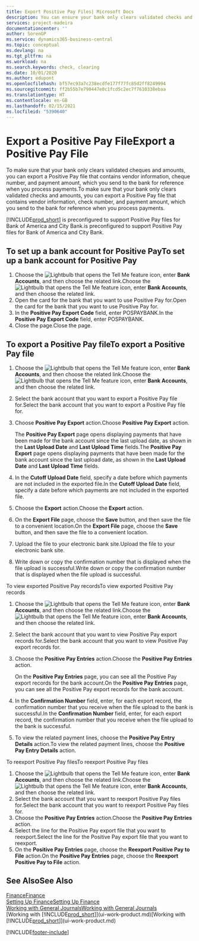 ```yaml
---
title: Export Positive Pay Files| Microsoft Docs
description: You can ensure your bank only clears validated checks and amounts by exporting a Positive Pay file that contains vendor and payment information.
services: project-madeira
documentationcenter: ''
author: SorenGP
ms.service: dynamics365-business-central
ms.topic: conceptual
ms.devlang: na
ms.tgt_pltfrm: na
ms.workload: na
ms.search.keywords: check, clearing
ms.date: 10/01/2020
ms.author: edupont
ms.openlocfilehash: bf57ec93a7c238ecdfe177f77fc85d2ff8249994
ms.sourcegitcommit: ff2b55b7e790447e0c1fcd5c2ec7f7610338ebaa
ms.translationtype: HT
ms.contentlocale: en-GB
ms.lasthandoff: 02/15/2021
ms.locfileid: "5390640"
---
```

# <a name="export-a-positive-pay-file"></a><span data-ttu-id="b17b1-103">Export a Positive Pay File</span><span class="sxs-lookup"><span data-stu-id="b17b1-103">Export a Positive Pay File</span></span>
<span data-ttu-id="b17b1-104">To make sure that your bank only clears validated cheques and amounts, you can export a Positive Pay file that contains vendor information, cheque number, and payment amount, which you send to the bank for reference when you process payments.</span><span class="sxs-lookup"><span data-stu-id="b17b1-104">To make sure that your bank only clears validated checks and amounts, you can export a Positive Pay file that contains vendor information, check number, and payment amount, which you send to the bank for reference when you process payments.</span></span>

[!INCLUDE[prod_short](includes/prod_short.md)] <span data-ttu-id="b17b1-105">is preconfigured to support Positive Pay files for Bank of America and City Bank.</span><span class="sxs-lookup"><span data-stu-id="b17b1-105">is preconfigured to support Positive Pay files for Bank of America and City Bank.</span></span>

## <a name="to-set-up-a-bank-account-for-positive-pay"></a><span data-ttu-id="b17b1-106">To set up a bank account for Positive Pay</span><span class="sxs-lookup"><span data-stu-id="b17b1-106">To set up a bank account for Positive Pay</span></span>
1. <span data-ttu-id="b17b1-107">Choose the ![Lightbulb that opens the Tell Me feature](media/ui-search/search_small.png "Tell me what you want to do") icon, enter **Bank Accounts**, and then choose the related link.</span><span class="sxs-lookup"><span data-stu-id="b17b1-107">Choose the ![Lightbulb that opens the Tell Me feature](media/ui-search/search_small.png "Tell me what you want to do") icon, enter **Bank Accounts**, and then choose the related link.</span></span>
2. <span data-ttu-id="b17b1-108">Open the card for the bank that you want to use Positive Pay for.</span><span class="sxs-lookup"><span data-stu-id="b17b1-108">Open the card for the bank that you want to use Positive Pay for.</span></span>
3. <span data-ttu-id="b17b1-109">In the **Positive Pay Export Code** field, enter POSPAYBANK.</span><span class="sxs-lookup"><span data-stu-id="b17b1-109">In the **Positive Pay Export Code** field, enter POSPAYBANK.</span></span>
4. <span data-ttu-id="b17b1-110">Close the page.</span><span class="sxs-lookup"><span data-stu-id="b17b1-110">Close the page.</span></span>

## <a name="to-export-a-positive-pay-file"></a><span data-ttu-id="b17b1-111">To export a Positive Pay file</span><span class="sxs-lookup"><span data-stu-id="b17b1-111">To export a Positive Pay file</span></span>
1. <span data-ttu-id="b17b1-112">Choose the ![Lightbulb that opens the Tell Me feature](media/ui-search/search_small.png "Tell me what you want to do") icon, enter **Bank Accounts**, and then choose the related link.</span><span class="sxs-lookup"><span data-stu-id="b17b1-112">Choose the ![Lightbulb that opens the Tell Me feature](media/ui-search/search_small.png "Tell me what you want to do") icon, enter **Bank Accounts**, and then choose the related link.</span></span>
2. <span data-ttu-id="b17b1-113">Select the bank account that you want to export a Positive Pay file for.</span><span class="sxs-lookup"><span data-stu-id="b17b1-113">Select the bank account that you want to export a Positive Pay file for.</span></span>
3. <span data-ttu-id="b17b1-114">Choose **Positive Pay Export** action.</span><span class="sxs-lookup"><span data-stu-id="b17b1-114">Choose **Positive Pay Export** action.</span></span>

    <span data-ttu-id="b17b1-115">The **Positive Pay Export** page opens displaying payments that have been made for the bank account since the last upload date, as shown in the **Last Upload Date** and **Last Upload Time** fields.</span><span class="sxs-lookup"><span data-stu-id="b17b1-115">The **Positive Pay Export** page opens displaying payments that have been made for the bank account since the last upload date, as shown in the **Last Upload Date** and **Last Upload Time** fields.</span></span>
4. <span data-ttu-id="b17b1-116">In the **Cutoff Upload Date** field, specify a date before which payments are not included in the exported file.</span><span class="sxs-lookup"><span data-stu-id="b17b1-116">In the **Cutoff Upload Date** field, specify a date before which payments are not included in the exported file.</span></span>
5. <span data-ttu-id="b17b1-117">Choose the **Export** action.</span><span class="sxs-lookup"><span data-stu-id="b17b1-117">Choose the **Export** action.</span></span>
6. <span data-ttu-id="b17b1-118">On the **Export File** page, choose the **Save** button, and then save the file to a convenient location.</span><span class="sxs-lookup"><span data-stu-id="b17b1-118">On the **Export File** page, choose the **Save** button, and then save the file to a convenient location.</span></span>
7. <span data-ttu-id="b17b1-119">Upload the file to your electronic bank site.</span><span class="sxs-lookup"><span data-stu-id="b17b1-119">Upload the file to your electronic bank site.</span></span>
8. <span data-ttu-id="b17b1-120">Write down or copy the confirmation number that is displayed when the file upload is successful.</span><span class="sxs-lookup"><span data-stu-id="b17b1-120">Write down or copy the confirmation number that is displayed when the file upload is successful.</span></span>

<span data-ttu-id="b17b1-121">To view exported Positive Pay records</span><span class="sxs-lookup"><span data-stu-id="b17b1-121">To view exported Positive Pay records</span></span>

1. <span data-ttu-id="b17b1-122">Choose the ![Lightbulb that opens the Tell Me feature](media/ui-search/search_small.png "Tell me what you want to do") icon, enter **Bank Accounts**, and then choose the related link.</span><span class="sxs-lookup"><span data-stu-id="b17b1-122">Choose the ![Lightbulb that opens the Tell Me feature](media/ui-search/search_small.png "Tell me what you want to do") icon, enter **Bank Accounts**, and then choose the related link.</span></span>
2. <span data-ttu-id="b17b1-123">Select the bank account that you want to view Positive Pay export records for.</span><span class="sxs-lookup"><span data-stu-id="b17b1-123">Select the bank account that you want to view Positive Pay export records for.</span></span>
3. <span data-ttu-id="b17b1-124">Choose the **Positive Pay Entries** action.</span><span class="sxs-lookup"><span data-stu-id="b17b1-124">Choose the **Positive Pay Entries** action.</span></span>

    <span data-ttu-id="b17b1-125">On the **Positive Pay Entries** page, you can see all the Positive Pay export records for the bank account.</span><span class="sxs-lookup"><span data-stu-id="b17b1-125">On the **Positive Pay Entries** page, you can see all the Positive Pay export records for the bank account.</span></span>
4. <span data-ttu-id="b17b1-126">In the **Confirmation Number** field, enter, for each export record, the confirmation number that you receive when the file upload to the bank is successful.</span><span class="sxs-lookup"><span data-stu-id="b17b1-126">In the **Confirmation Number** field, enter, for each export record, the confirmation number that you receive when the file upload to the bank is successful.</span></span>
5. <span data-ttu-id="b17b1-127">To view the related payment lines, choose the **Positive Pay Entry Details** action.</span><span class="sxs-lookup"><span data-stu-id="b17b1-127">To view the related payment lines, choose the **Positive Pay Entry Details** action.</span></span>

<span data-ttu-id="b17b1-128">To reexport Positive Pay files</span><span class="sxs-lookup"><span data-stu-id="b17b1-128">To reexport Positive Pay files</span></span>

1. <span data-ttu-id="b17b1-129">Choose the ![Lightbulb that opens the Tell Me feature](media/ui-search/search_small.png "Tell me what you want to do") icon, enter **Bank Accounts**, and then choose the related link.</span><span class="sxs-lookup"><span data-stu-id="b17b1-129">Choose the ![Lightbulb that opens the Tell Me feature](media/ui-search/search_small.png "Tell me what you want to do") icon, enter **Bank Accounts**, and then choose the related link.</span></span>
2. <span data-ttu-id="b17b1-130">Select the bank account that you want to reexport Positive Pay files for.</span><span class="sxs-lookup"><span data-stu-id="b17b1-130">Select the bank account that you want to reexport Positive Pay files for.</span></span>
3. <span data-ttu-id="b17b1-131">Choose the **Positive Pay Entries** action.</span><span class="sxs-lookup"><span data-stu-id="b17b1-131">Choose the **Positive Pay Entries** action.</span></span>
4. <span data-ttu-id="b17b1-132">Select the line for the Positive Pay export file that you want to reexport.</span><span class="sxs-lookup"><span data-stu-id="b17b1-132">Select the line for the Positive Pay export file that you want to reexport.</span></span>
5. <span data-ttu-id="b17b1-133">On the **Positive Pay Entries** page, choose the **Reexport Positive Pay to File** action.</span><span class="sxs-lookup"><span data-stu-id="b17b1-133">On the **Positive Pay Entries** page, choose the **Reexport Positive Pay to File** action.</span></span>

## <a name="see-also"></a><span data-ttu-id="b17b1-134">See Also</span><span class="sxs-lookup"><span data-stu-id="b17b1-134">See Also</span></span>
[<span data-ttu-id="b17b1-135">Finance</span><span class="sxs-lookup"><span data-stu-id="b17b1-135">Finance</span></span>](finance.md)  
[<span data-ttu-id="b17b1-136">Setting Up Finance</span><span class="sxs-lookup"><span data-stu-id="b17b1-136">Setting Up Finance</span></span>](finance-setup-finance.md)  
[<span data-ttu-id="b17b1-137">Working with General Journals</span><span class="sxs-lookup"><span data-stu-id="b17b1-137">Working with General Journals</span></span>](ui-work-general-journals.md)  
<span data-ttu-id="b17b1-138">[Working with [!INCLUDE[prod_short](includes/prod_short.md)]](ui-work-product.md)</span><span class="sxs-lookup"><span data-stu-id="b17b1-138">[Working with [!INCLUDE[prod_short](includes/prod_short.md)]](ui-work-product.md)</span></span>


[!INCLUDE[footer-include](includes/footer-banner.md)]